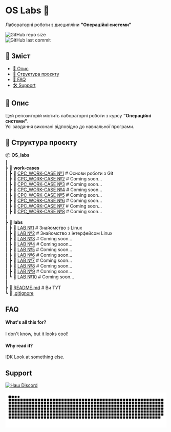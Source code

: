 ﻿# OS Labs 🚀  
Лабораторні роботи з дисципліни **"Операційні системи"**  

![GitHub repo size](https://img.shields.io/github/repo-size/Nillya/OS_labs)  
![GitHub last commit](https://img.shields.io/github/last-commit/Nillya/OS_labs)  

## 📌 Зміст  
- [📖 Опис](#опис)  
- [📂 Структура проєкту](#структура-проєкту)  
- [📎 FAQ](#FAQ)  
- [🛠️ Support](#Support)  

## 📖 Опис  
Цей репозиторій містить лабораторні роботи з курсу **"Операційні системи"**.  
Усі завдання виконані відповідно до навчальної програми.  

## 📂 Структура проєкту  

📦 **OS_labs**  
 ┃  
 ┣ 📂 **work-cases**  
 ┃ ┣ 📂 [СРС_WORK-CASE №1](https://github.com/Nillya/OS_labs/tree/main/work-cases/%D0%A1%D0%A0%D0%A1_WORK-CASE%20%E2%84%961) # Основи роботи з Git  
 ┃ ┣ 📂 [СРС_WORK-CASE №2](https://github.com/Nillya/OS_labs/tree/main/work-cases/) # Coming soon...   
 ┃ ┣ 📂 [СРС_WORK-CASE №3](https://github.com/Nillya/OS_labs/tree/main/work-cases/) # Coming soon...   
 ┃ ┣ 📂 [СРС_WORK-CASE №4](https://github.com/Nillya/OS_labs/tree/main/work-cases/) # Coming soon...   
 ┃ ┣ 📂 [СРС_WORK-CASE №5](https://github.com/Nillya/OS_labs/tree/main/work-cases/) # Coming soon...   
 ┃ ┣ 📂 [СРС_WORK-CASE №6](https://github.com/Nillya/OS_labs/tree/main/work-cases/) # Coming soon...   
 ┃ ┣ 📂 [СРС_WORK-CASE №7](https://github.com/Nillya/OS_labs/tree/main/work-cases/) # Coming soon...   
 ┃ ┣ 📂 [СРС_WORK-CASE №8](https://github.com/Nillya/OS_labs/tree/main/work-cases/) # Coming soon...  
 ┃  
 ┣ 📂 **labs**  
 ┃ ┣ 📂 [LAB №1](https://github.com/Nillya/OS_labs/tree/main/labs/%E2%84%961) # Знайомство з Linux  
 ┃ ┣ 📂 [LAB №2](https://github.com/Nillya/OS_labs/tree/main/labs/%E2%84%962) # Знайомство з інтерфейсом Linux  
 ┃ ┣ 📂 [LAB №3](https://github.com/Nillya/OS_labs/tree/main/labs/) # Coming soon...  
 ┃ ┣ 📂 [LAB №4](https://github.com/Nillya/OS_labs/tree/main/labs/) # Coming soon...  
 ┃ ┣ 📂 [LAB №5](https://github.com/Nillya/OS_labs/tree/main/labs/) # Coming soon...  
 ┃ ┣ 📂 [LAB №6](https://github.com/Nillya/OS_labs/tree/main/labs/) # Coming soon...  
 ┃ ┣ 📂 [LAB №7](https://github.com/Nillya/OS_labs/tree/main/labs/) # Coming soon...  
 ┃ ┣ 📂 [LAB №8](https://github.com/Nillya/OS_labs/tree/main/labs/) # Coming soon...  
 ┃ ┣ 📂 [LAB №9](https://github.com/Nillya/OS_labs/tree/main/labs/) # Coming soon...  
 ┃ ┗ 📂 [LAB №10](https://github.com/Nillya/OS_labs/tree/main/labs/) # Coming soon...  
 ┃  
 ┣ 📜 [README.md](https://github.com/Nillya/OS_labs/blob/main/README.md) # Ви ТУТ  
 ┗ 📜 [.gitignore](https://github.com/Nillya/OS_labs/blob/main/.gitignore)  



## FAQ

#### What's all this for?

I don't know, but it looks cool!

#### Why read it?

IDK Look at something else.



## Support

[![Наш Discord](https://img.shields.io/badge/Присоединиться%20в-Discord-7289DA?style=for-the-badge&logo=discord&logoColor=white)](https://discord.gg/66QPkTz96M)



<picture>
  <source
    media="(prefers-color-scheme: dark)"
    srcset="https://raw.githubusercontent.com/platane/snk/output/github-contribution-grid-snake-dark.svg"
  />
  <source
    media="(prefers-color-scheme: light)"
    srcset="https://raw.githubusercontent.com/platane/snk/output/github-contribution-grid-snake.svg"
  />
  <img
    alt="github contribution grid snake animation"
    src="https://raw.githubusercontent.com/platane/snk/output/github-contribution-grid-snake.svg"
  />
</picture>
